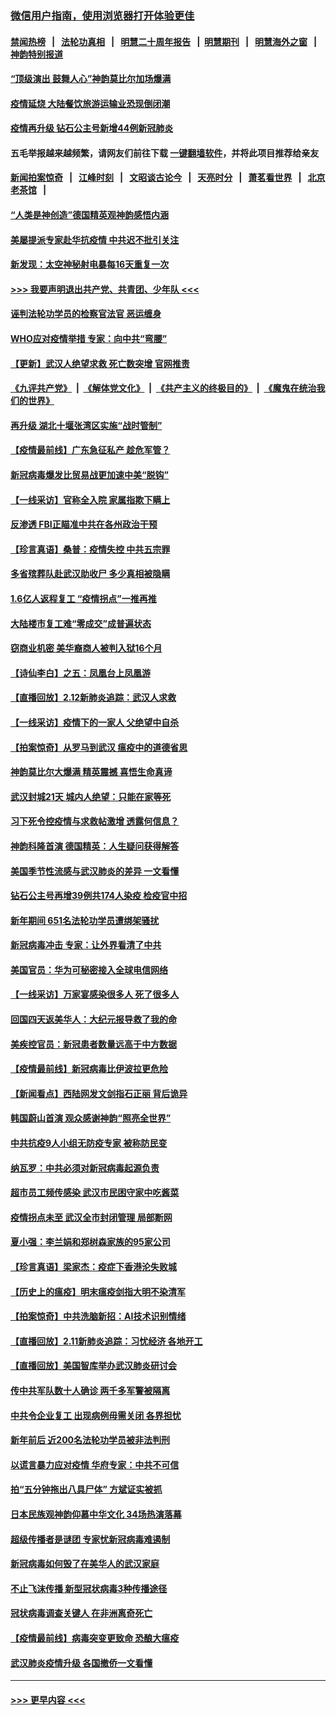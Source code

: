 ### [微信用户指南，使用浏览器打开体验更佳](https://github.com/gfw-breaker/banned-news1/blob/master/indexes/wechat-guide.md?t=0)
#### [禁闻热榜](热点新闻.md?t=0)  &nbsp;&nbsp;|&nbsp;&nbsp; [法轮功真相](https://github.com/gfw-breaker/truth/blob/master/README.md?t=0) &nbsp;&nbsp;|&nbsp;&nbsp; [明慧二十周年报告](https://github.com/gfw-breaker/mh-reports/blob/master/README.md?t=0) &nbsp;&nbsp;|&nbsp;&nbsp;[明慧期刊](https://github.com/gfw-breaker/mh-qikan) &nbsp;&nbsp;|&nbsp;&nbsp; [明慧海外之窗](https://github.com/gfw-breaker/mh-news/blob/master/README.md?t=0) &nbsp;&nbsp;|&nbsp;&nbsp; [神韵特别报道](https://github.com/gfw-breaker/mh-news/blob/master/shenyun.md?t=0)
#### [“顶级演出 鼓舞人心”神韵莫比尔加场爆满](../pages/nf4514/n11865855.md?t=02131933) 
#### [疫情延烧 大陆餐饮旅游运输业恐现倒闭潮](../pages/nf4514/n11865608.md?t=02131933) 
#### [疫情再升级 钻石公主号新增44例新冠肺炎](../pages/nf4514/n11865033.md?t=02131933) 
#### 五毛举报越来越频繁，请网友们前往下载 [一键翻墙软件](https://github.com/gfw-breaker/ssr-accounts)，并将此项目推荐给亲友
#### [新闻拍案惊奇](https://github.com/gfw-breaker/banned-news1/blob/master/pages/link4.md) &nbsp;&nbsp;|&nbsp;&nbsp; [江峰时刻](https://github.com/gfw-breaker/banned-news1/blob/master/pages/link4.md) &nbsp;&nbsp;|&nbsp;&nbsp; [文昭谈古论今](https://github.com/gfw-breaker/banned-news1/blob/master/pages/link4.md) &nbsp;&nbsp;|&nbsp;&nbsp; [天亮时分](https://github.com/gfw-breaker/banned-news1/blob/master/pages/link4.md) &nbsp;&nbsp;|&nbsp;&nbsp; [萧茗看世界](https://github.com/gfw-breaker/banned-news1/blob/master/pages/link4.md) &nbsp;&nbsp;|&nbsp;&nbsp; [北京老茶馆](https://github.com/gfw-breaker/banned-news1/blob/master/pages/link4.md) &nbsp;&nbsp;|&nbsp;&nbsp; 
#### [“人类是神创造”德国精英观神韵感悟内涵](../pages/nf4514/n11865185.md?t=02131933) 
#### [美屡提派专家赴华抗疫情 中共迟不批引关注](../pages/nf4514/n11864719.md?t=02131933) 
#### [新发现：太空神秘射电暴每16天重复一次](../pages/nf4514/n11864923.md?t=02131933) 
#### [>>> 我要声明退出共产党、共青团、少年队 <<<](https://github.com/begood0513/goodnews/blob/master/quit/letter.md) 
#### [诬判法轮功学员的检察官法官 恶运缠身](../pages/nf4514/n11864380.md?t=02131933) 
#### [WHO应对疫情举措 专家：向中共“弯腰”](../pages/nf4514/n11864727.md?t=02131933) 
#### [【更新】武汉人绝望求救 死亡数突增 官网推责](../pages/nf4514/n11801312.md?t=02131933) 
#### [《九评共产党》](https://github.com/begood0513/9ping.md/blob/master/README.md) &nbsp;|&nbsp; [《解体党文化》](../../../../jtdwh.md/blob/master/README.md)  &nbsp;|&nbsp; [《共产主义的终极目的》](../../../../gczydzjmd.md/blob/master/README.md) &nbsp;|&nbsp; [《魔鬼在统治我们的世界》](../../../../mgztzwmdsj.md/blob/master/README.md) 
#### [再升级 湖北十堰张湾区实施“战时管制”](../pages/nf4514/n11864771.md?t=02131933) 
#### [【疫情最前线】广东急征私产 趁危军管？](../pages/nf4514/n11864205.md?t=02131933) 
#### [新冠病毒爆发比贸易战更加速中美“脱钩”](../pages/nf4514/n11864470.md?t=02131933) 
#### [【一线采访】官称全入院 家属指欺下瞒上](../pages/nf4514/n11864466.md?t=02131933) 
#### [反渗透 FBI正瞄准中共在各州政治干预](../pages/nf4514/n11864300.md?t=02131933) 
#### [【珍言真语】桑普：疫情失控 中共五宗罪](../pages/nf4514/n11864157.md?t=02131933) 
#### [多省殡葬队赴武汉助收尸 多少真相被隐瞒](../pages/nf4514/n11864132.md?t=02131933) 
#### [1.6亿人返程复工 “疫情拐点”一推再推](../pages/nf4514/n11864186.md?t=02131933) 
#### [大陆楼市复工难“零成交”成普遍状态](../pages/nf4514/n11864106.md?t=02131933) 
#### [窃商业机密 美华裔商人被判入狱16个月](../pages/nf4514/n11863911.md?t=02131933) 
#### [【诗仙李白】之五：凤凰台上凤凰游](../pages/nf4514/n11825542.md?t=02131933) 
#### [【直播回放】2.12新肺炎追踪：武汉人求救](../pages/nf4514/n11863579.md?t=02131933) 
#### [【一线采访】疫情下的一家人 父绝望中自杀](../pages/nf4514/n11862799.md?t=02131933) 
#### [【拍案惊奇】从罗马到武汉 瘟疫中的道德省思](../pages/nf4514/n11862534.md?t=02131933) 
#### [神韵莫比尔大爆满 精英震撼 喜悟生命真谛](../pages/nf4514/n11863143.md?t=02131933) 
#### [武汉封城21天 城内人绝望：只能在家等死](../pages/nf4514/n11863041.md?t=02131933) 
#### [习下死令控疫情与求救帖激增 透露何信息？](../pages/nf4514/n11862416.md?t=02131933) 
#### [神韵科隆首演 德国精英：人生疑问获得解答](../pages/nf4514/n11862993.md?t=02131933) 
#### [美国季节性流感与武汉肺炎的差异 一文看懂](../pages/nf4514/n11862428.md?t=02131933) 
#### [钻石公主号再增39例共174人染疫 检疫官中招](../pages/nf4514/n11862422.md?t=02131933) 
#### [新年期间 651名法轮功学员遭绑架骚扰](../pages/nf4514/n11860941.md?t=02131933) 
#### [新冠病毒冲击 专家：让外界看清了中共](../pages/nf4514/n11862280.md?t=02131933) 
#### [美国官员：华为可秘密接入全球电信网络](../pages/nf4514/n11862122.md?t=02131933) 
#### [【一线采访】万家宴感染很多人 死了很多人](../pages/nf4514/n11862088.md?t=02131933) 
#### [回国四天返美华人：大纪元报导救了我的命](../pages/nf4514/n11862181.md?t=02131933) 
#### [美疾控官员：新冠患者数量远高于中方数据](../pages/nf4514/n11862256.md?t=02131933) 
#### [【疫情最前线】新冠病毒比伊波拉更危险](../pages/nf4514/n11862199.md?t=02131933) 
#### [【新闻看点】西陆网发文剑指石正丽 背后诡异](../pages/nf4514/n11861792.md?t=02131933) 
#### [韩国蔚山首演 观众感谢神韵“照亮全世界”](../pages/nf4514/n11862134.md?t=02131933) 
#### [中共抗疫9人小组无防疫专家 被称防民变](../pages/nf4514/n11861315.md?t=02131933) 
#### [纳瓦罗：中共必须对新冠病毒起源负责](../pages/nf4514/n11861810.md?t=02131933) 
#### [超市员工频传感染 武汉市民困守家中吃酱菜](../pages/nf4514/n11859619.md?t=02131933) 
#### [疫情拐点未至 武汉全市封闭管理 局部断网](../pages/nf4514/n11861690.md?t=02131933) 
#### [夏小强：李兰娟和郑树森家族的95家公司](../pages/nf4514/n11859600.md?t=02131933) 
#### [【珍言真语】梁家杰：疫症下香港沦失败城](../pages/nf4514/n11861588.md?t=02131933) 
#### [【历史上的瘟疫】明末瘟疫剑指大明不染清军](../pages/nf4514/n11859188.md?t=02131933) 
#### [【拍案惊奇】中共洗脑新招：AI技术识别情绪](../pages/nf4514/n11860089.md?t=02131933) 
#### [【直播回放】2.11新肺炎追踪：习忧经济 各地开工](../pages/nf4514/n11861169.md?t=02131933) 
#### [【直播回放】美国智库举办武汉肺炎研讨会](../pages/nf4514/n11859838.md?t=02131933) 
#### [传中共军队数十人确诊 两千多军警被隔离](../pages/nf4514/n11860992.md?t=02131933) 
#### [中共令企业复工 出现病例毋需关闭 各界担忧](../pages/nf4514/n11860563.md?t=02131933) 
#### [新年前后 近200名法轮功学员被非法判刑](../pages/nf4514/n11855720.md?t=02131933) 
#### [以谎言暴力应对疫情 华府专家：中共不可信](../pages/nf4514/n11859958.md?t=02131933) 
#### [拍“五分钟拖出八具尸体” 方斌证实被抓](../pages/nf4514/n11860090.md?t=02131933) 
#### [日本民族观神韵仰慕中华文化 34场热演落幕](../pages/nf4514/n11855394.md?t=02131933) 
#### [超级传播者是谜团 专家忧新冠病毒难遏制](../pages/nf4514/n11859686.md?t=02131933) 
#### [新冠病毒如何毁了在美华人的武汉家庭](../pages/nf4514/n11859524.md?t=02131933) 
#### [不止飞沫传播 新型冠状病毒3种传播途径](../pages/nf4514/n11859060.md?t=02131933) 
#### [冠状病毒调查关键人 在非洲离奇死亡](../pages/nf4514/n11859798.md?t=02131933) 
#### [【疫情最前线】病毒突变更致命 恐酿大瘟疫](../pages/nf4514/n11859604.md?t=02131933) 
#### [武汉肺炎疫情升级 各国撤侨一文看懂](../pages/nf4514/n11859313.md?t=02131933) 

----
#### [ >>> 更早内容 <<< ](../indexes/nf4514-earlier.md)
